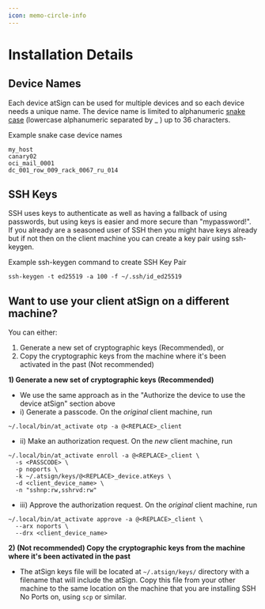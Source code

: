 ```yaml
---
icon: memo-circle-info
---
```


# Installation Details

## Device Names

Each device atSign can be used for multiple devices and so each device needs a unique name. The device name is limited to alphanumeric [snake case](https://www.tuple.nl/knowledge-base/snake-case) (lowercase alphanumeric separated by \_ ) up to 36 characters.

Example snake case device names

```
my_host
canary02
oci_mail_0001
dc_001_row_009_rack_0067_ru_014
```

## SSH Keys

SSH uses keys to authenticate as well as having a fallback of using passwords, but using keys is easier and more secure than "mypassword!". If you already are a seasoned user of SSH then you might have keys already but if not then on the client machine you can create a key pair using ssh-keygen.

Example ssh-keygen command to create SSH Key Pair

```
ssh-keygen -t ed25519 -a 100 -f ~/.ssh/id_ed25519
```

## Want to use your client atSign on a different machine?

You can either:

1. Generate a new set of cryptographic keys (Recommended), or
2. Copy the cryptographic keys from the machine where it's been activated in the past (Not recommended)

**1) Generate a new set of cryptographic keys (Recommended)**

* We use the same approach as in the "Authorize the device to use the device atSign" section above
* i) Generate a passcode. On the _original_ client machine, run

```
~/.local/bin/at_activate otp -a @<REPLACE>_client
```

* ii) Make an authorization request. On the _new_ client machine, run

```
~/.local/bin/at_activate enroll -a @<REPLACE>_client \
  -s <PASSCODE> \
  -p noports \
  -k ~/.atsign/keys/@<REPLACE>_device.atKeys \
  -d <client_device_name> \
  -n "sshnp:rw,sshrvd:rw"
```

* iii) Approve the authorization request. On the _original_ client machine, run

```
~/.local/bin/at_activate approve -a @<REPLACE>_client \
  --arx noports \
  --drx <client_device_name>
```

**2) (Not recommended) Copy the cryptographic keys from the machine where it's been activated in the past**

* The atSign keys file will be located at `~/.atsign/keys/` directory with a filename that will include the atSign. Copy this file from your other machine to the same location on the machine that you are installing SSH No Ports on, using `scp` or similar.
